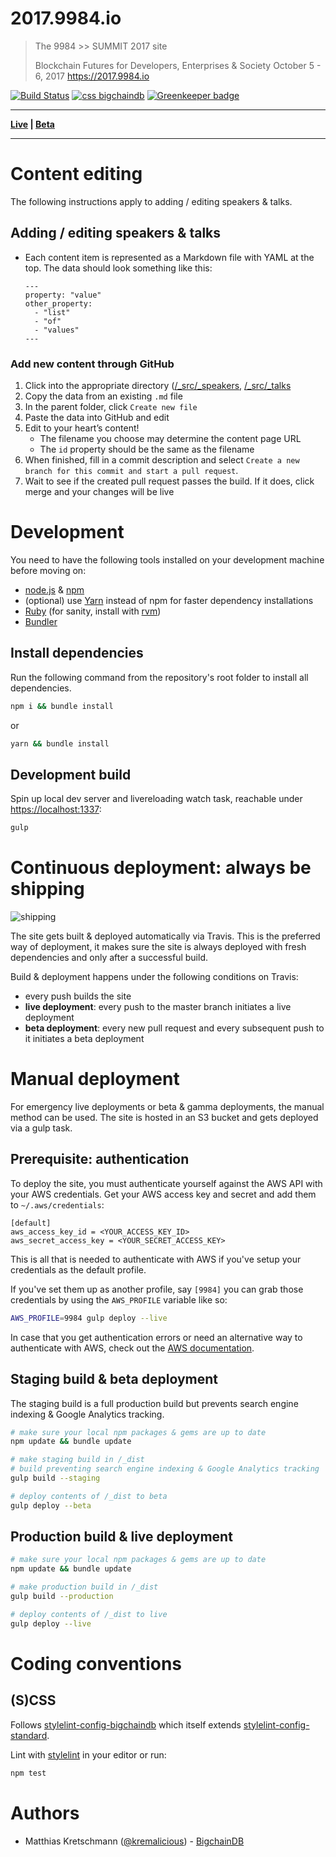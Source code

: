 # 2017.9984.io

> The 9984 >> SUMMIT 2017 site
>
> Blockchain Futures for Developers, Enterprises &amp; Society
> October 5 - 6, 2017
> https://2017.9984.io

[![Build Status](https://travis-ci.org/9984/2017.9984.svg?branch=master)](https://travis-ci.org/9984/2017.9984)
[![css bigchaindb](https://img.shields.io/badge/css-bigchaindb-39BA91.svg)](https://github.com/bigchaindb/stylelint-config-bigchaindb)
[![Greenkeeper badge](https://badges.greenkeeper.io/9984/2017.9984.io.svg)](https://greenkeeper.io/)

---

**[Live](http://2017.9984.io) | [Beta](http://beta.2017.9984.io)**

---

# Content editing

The following instructions apply to adding / editing speakers & talks.

## Adding / editing speakers & talks

- Each content item is represented as a Markdown file with YAML at the top. The data should look something like this:
  ```
  ---
  property: "value"
  other_property:
    - "list"
    - "of"
    - "values"
  ---
  ```

### Add new content through GitHub

  1. Click into the appropriate directory ([/_src/_speakers](_src/_speakers), [/_src/_talks](_src/_talks)
  1. Copy the data from an existing `.md` file
  2. In the parent folder, click `Create new file`
  3. Paste the data into GitHub and edit
  4. Edit to your heart’s content!
     - The filename you choose may determine the content page URL
     - The `id` property should be the same as the filename
  5. When finished, fill in a commit description and select `Create a new branch for this commit and start a pull request`.
  6. Wait to see if the created pull request passes the build. If it does, click merge and your changes will be live

# Development

You need to have the following tools installed on your development machine before moving on:

- [node.js](http://nodejs.org/) & [npm](https://npmjs.org/)
- (optional) use [Yarn](https://yarnpkg.com) instead of npm for faster dependency installations
- [Ruby](https://www.ruby-lang.org) (for sanity, install with [rvm](https://rvm.io/))
- [Bundler](http://bundler.io/)

## Install dependencies

Run the following command from the repository's root folder to install all dependencies.

```bash
npm i && bundle install
```

or

```bash
yarn && bundle install
```

## Development build

Spin up local dev server and livereloading watch task, reachable under [https://localhost:1337](https://localhost:1337):

```bash
gulp
```

# Continuous deployment: always be shipping

![shipping](https://cloud.githubusercontent.com/assets/90316/26559768/e21e9724-44b1-11e7-90cf-6ef6ebb06d09.gif)

The site gets built & deployed automatically via Travis. This is the preferred way of deployment, it makes sure the site is always deployed with fresh dependencies and only after a successful build.

Build & deployment happens under the following conditions on Travis:

- every push builds the site
- **live deployment**: every push to the master branch initiates a live deployment
- **beta deployment**: every new pull request and every subsequent push to it initiates a beta deployment

# Manual deployment

For emergency live deployments or beta & gamma deployments, the manual method can be used. The site is hosted in an S3 bucket and gets deployed via a gulp task.

## Prerequisite: authentication

To deploy the site, you must authenticate yourself against the AWS API with your AWS credentials. Get your AWS access key and secret and add them to `~/.aws/credentials`:

```
[default]
aws_access_key_id = <YOUR_ACCESS_KEY_ID>
aws_secret_access_key = <YOUR_SECRET_ACCESS_KEY>
```

This is all that is needed to authenticate with AWS if you've setup your credentials as the default profile.

If you've set them up as another profile, say `[9984]` you can grab those credentials by using the `AWS_PROFILE` variable like so:

```bash
AWS_PROFILE=9984 gulp deploy --live
```

In case that you get authentication errors or need an alternative way to authenticate with AWS, check out the [AWS documentation](http://docs.aws.amazon.com/AWSJavaScriptSDK/guide/node-configuring.html).

## Staging build & beta deployment

The staging build is a full production build but prevents search engine indexing & Google Analytics tracking.

```bash
# make sure your local npm packages & gems are up to date
npm update && bundle update

# make staging build in /_dist
# build preventing search engine indexing & Google Analytics tracking
gulp build --staging

# deploy contents of /_dist to beta
gulp deploy --beta
```

## Production build & live deployment

```bash
# make sure your local npm packages & gems are up to date
npm update && bundle update

# make production build in /_dist
gulp build --production

# deploy contents of /_dist to live
gulp deploy --live
```

# Coding conventions

## (S)CSS

Follows [stylelint-config-bigchaindb](https://github.com/bigchaindb/stylelint-config-bigchaindb) which itself extends [stylelint-config-standard](https://github.com/stylelint/stylelint-config-standard).

Lint with [stylelint](https://stylelint.io) in your editor or run:

```bash
npm test
```

# Authors

- Matthias Kretschmann ([@kremalicious](https://github.com/kremalicious)) - [BigchainDB](https://www.bigchaindb.com)
